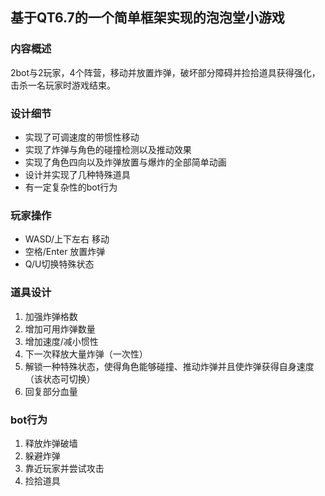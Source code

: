 ## 基于QT6.7的一个简单框架实现的泡泡堂小游戏

### 内容概述
2bot与2玩家，4个阵营，移动并放置炸弹，破坏部分障碍并捡拾道具获得强化，击杀一名玩家时游戏结束。

### 设计细节
- 实现了可调速度的带惯性移动
- 实现了炸弹与角色的碰撞检测以及推动效果
- 实现了角色四向以及炸弹放置与爆炸的全部简单动画
- 设计并实现了几种特殊道具
- 有一定复杂性的bot行为

### 玩家操作
- WASD/上下左右 移动
- 空格/Enter 放置炸弹
- Q/U切换特殊状态

### 道具设计
1. 加强炸弹格数
2. 增加可用炸弹数量
3. 增加速度/减小惯性
4. 下一次释放大量炸弹（一次性）
5. 解锁一种特殊状态，使得角色能够碰撞、推动炸弹并且使炸弹获得自身速度（该状态可切换）
6. 回复部分血量

### bot行为
1. 释放炸弹破墙
2. 躲避炸弹
3. 靠近玩家并尝试攻击
4. 捡拾道具
